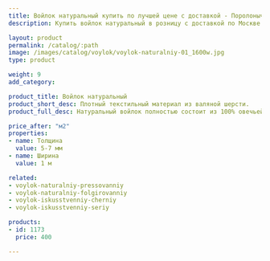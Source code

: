 ```yaml
---
title: Войлок натуральный купить по лучшей цене с доставкой - Поролоныч
description: Купить войлок натуральный в розницу с доставкой по Москве в интернет-магазине Поролоныча.

layout: product
permalink: /catalog/:path
image: /images/catalog/voylok/voylok-naturalniy-01_1600w.jpg
type: product

weight: 9
add_category: 

product_title: Войлок натуральный
product_short_desc: Плотный текстильный материал из валяной шерсти.
product_full_desc: Натуральный войлок полностью состоит из 100% овечьей шерсти, обладает отличными теплоизоляционными качествами, воздухопроницаемый. Используется для теплоизоляции, прокладок, при изготовлении мебели.

price_after: "м2"
properties:
- name: Толщина
  value: 5-7 мм
- name: Ширина
  value: 1 м

related:
- voylok-naturalniy-pressovanniy
- voylok-naturalniy-folgirovanniy
- voylok-iskusstvenniy-cherniy
- voylok-iskusstvenniy-seriy

products:
- id: 1173
  price: 400

---
```

